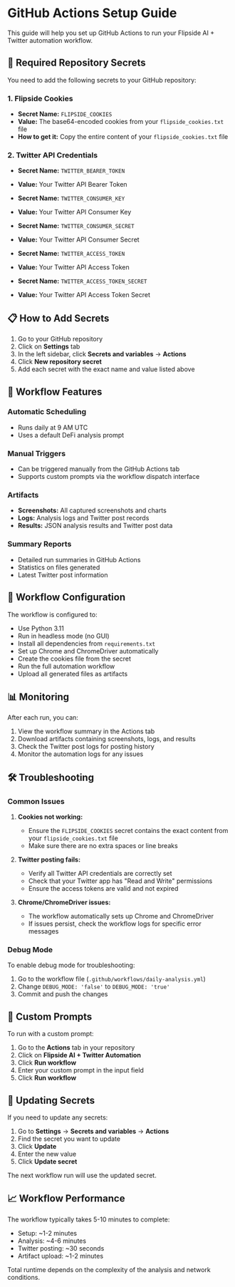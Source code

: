 # GitHub Actions Setup Guide

This guide will help you set up GitHub Actions to run your Flipside AI + Twitter automation workflow.

## 🔐 Required Repository Secrets

You need to add the following secrets to your GitHub repository:

### 1. Flipside Cookies
- **Secret Name:** `FLIPSIDE_COOKIES`
- **Value:** The base64-encoded cookies from your `flipside_cookies.txt` file
- **How to get it:** Copy the entire content of your `flipside_cookies.txt` file

### 2. Twitter API Credentials
- **Secret Name:** `TWITTER_BEARER_TOKEN`
- **Value:** Your Twitter API Bearer Token

- **Secret Name:** `TWITTER_CONSUMER_KEY`
- **Value:** Your Twitter API Consumer Key

- **Secret Name:** `TWITTER_CONSUMER_SECRET`
- **Value:** Your Twitter API Consumer Secret

- **Secret Name:** `TWITTER_ACCESS_TOKEN`
- **Value:** Your Twitter API Access Token

- **Secret Name:** `TWITTER_ACCESS_TOKEN_SECRET`
- **Value:** Your Twitter API Access Token Secret

## 📋 How to Add Secrets

1. Go to your GitHub repository
2. Click on **Settings** tab
3. In the left sidebar, click **Secrets and variables** → **Actions**
4. Click **New repository secret**
5. Add each secret with the exact name and value listed above

## 🚀 Workflow Features

### Automatic Scheduling
- Runs daily at 9 AM UTC
- Uses a default DeFi analysis prompt

### Manual Triggers
- Can be triggered manually from the GitHub Actions tab
- Supports custom prompts via the workflow dispatch interface

### Artifacts
- **Screenshots:** All captured screenshots and charts
- **Logs:** Analysis logs and Twitter post records
- **Results:** JSON analysis results and Twitter post data

### Summary Reports
- Detailed run summaries in GitHub Actions
- Statistics on files generated
- Latest Twitter post information

## 🔧 Workflow Configuration

The workflow is configured to:
- Use Python 3.11
- Run in headless mode (no GUI)
- Install all dependencies from `requirements.txt`
- Set up Chrome and ChromeDriver automatically
- Create the cookies file from the secret
- Run the full automation workflow
- Upload all generated files as artifacts

## 📊 Monitoring

After each run, you can:
1. View the workflow summary in the Actions tab
2. Download artifacts containing screenshots, logs, and results
3. Check the Twitter post logs for posting history
4. Monitor the automation logs for any issues

## 🛠️ Troubleshooting

### Common Issues

1. **Cookies not working:**
   - Ensure the `FLIPSIDE_COOKIES` secret contains the exact content from your `flipside_cookies.txt` file
   - Make sure there are no extra spaces or line breaks

2. **Twitter posting fails:**
   - Verify all Twitter API credentials are correctly set
   - Check that your Twitter app has "Read and Write" permissions
   - Ensure the access tokens are valid and not expired

3. **Chrome/ChromeDriver issues:**
   - The workflow automatically sets up Chrome and ChromeDriver
   - If issues persist, check the workflow logs for specific error messages

### Debug Mode

To enable debug mode for troubleshooting:
1. Go to the workflow file (`.github/workflows/daily-analysis.yml`)
2. Change `DEBUG_MODE: 'false'` to `DEBUG_MODE: 'true'`
3. Commit and push the changes

## 📝 Custom Prompts

To run with a custom prompt:
1. Go to the **Actions** tab in your repository
2. Click on **Flipside AI + Twitter Automation**
3. Click **Run workflow**
4. Enter your custom prompt in the input field
5. Click **Run workflow**

## 🔄 Updating Secrets

If you need to update any secrets:
1. Go to **Settings** → **Secrets and variables** → **Actions**
2. Find the secret you want to update
3. Click **Update**
4. Enter the new value
5. Click **Update secret**

The next workflow run will use the updated secret.

## 📈 Workflow Performance

The workflow typically takes 5-10 minutes to complete:
- Setup: ~1-2 minutes
- Analysis: ~4-6 minutes
- Twitter posting: ~30 seconds
- Artifact upload: ~1-2 minutes

Total runtime depends on the complexity of the analysis and network conditions.

